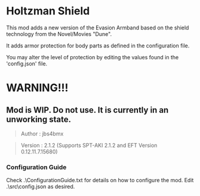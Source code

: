 # Holtzman Shield

This mod adds a new version of the Evasion Armband based on the shield technology from the Novel/Movies "Dune".

It adds armor protection for body parts as defined in the configuration file.

You may alter the level of protection by editing the values found in the 'config.json' file.



# WARNING!!!
## Mod is WIP. Do not use. It is currently in an unworking state.



>Author  : jbs4bmx

>Version : 2.1.2 (Supports SPT-AKI 2.1.2 and EFT Version 0.12.11.7.15680)




### Configuration Guide
Check .\ConfigurationGuide.txt for details on how to configure the mod.
Edit .\src\config.json as desired.


